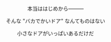 <div style="text-align: center">

<p>本当ははじめから―――</p>

<p>そんな "バカでかいドア" なんてものはない</p>

<p>小さなドアがいっぱいあるだけだ</p>

</div>